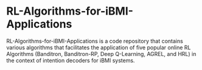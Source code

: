 # RL-Algorithms-for-iBMI-Applications

RL-Algorithms-for-iBMI-Applications is a code repository that contains various algorithms that facilitates the application of five popular online RL Algorithms (Banditron, Banditron-RP, Deep Q-Learning, AGREL, and HRL) in the context of intention decoders for iBMI systems. 
